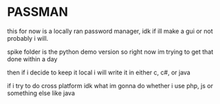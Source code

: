 # PASSMAN 

this for now is a locally ran password manager, idk if ill make a gui or not
probably i will.

spike folder is the python demo version so right now im trying to get that done within a day

then if i decide to keep it local i will write it in either c, c#, or java

if i try to do cross platform idk what im gonna do whether i use php, js or something else like java
